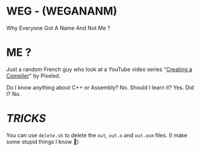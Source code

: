 # WEG - (WEGANANM)
 Why Everyone Got A Name And Not Me ?

# ME ?
 Just a random French guy who look at a YouTube video series "[Creating a Compiler](https://www.youtube.com/playlist?list=PLUDlas_Zy_qC7c5tCgTMYq2idyyT241qs)" by Pixeled.

 Do I know anything about C++ or Assembly? No. Should I learn it? Yes. Did I? No.

# *TRICKS*

You can use `delete.sh` to delete the `out`, `out.o` and `out.asm` files. (I make some stupid things I know 💖)
